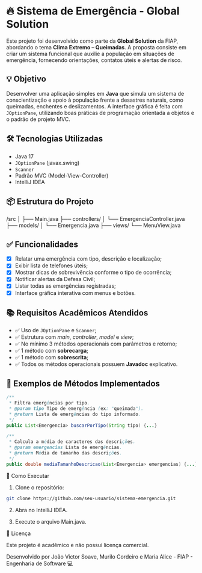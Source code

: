 # 🔥 Sistema de Emergência - Global Solution

Este projeto foi desenvolvido como parte da **Global Solution** da FIAP, abordando o tema **Clima Extremo – Queimadas**. A proposta consiste em criar um sistema funcional que auxilie a população em situações de emergência, fornecendo orientações, contatos úteis e alertas de risco.

## 💡 Objetivo

Desenvolver uma aplicação simples em **Java** que simula um sistema de conscientização e apoio à população frente a desastres naturais, como queimadas, enchentes e deslizamentos. A interface gráfica é feita com `JOptionPane`, utilizando boas práticas de programação orientada a objetos e o padrão de projeto MVC.

## 🛠️ Tecnologias Utilizadas

- Java 17
- `JOptionPane` (javax.swing)
- `Scanner`
- Padrão MVC (Model-View-Controller)
- IntelliJ IDEA

## 📦 Estrutura do Projeto

/src
│
├── Main.java
├── controllers/
│ └── EmergenciaController.java
├── models/
│ └── Emergencia.java
├── views/
└── MenuView.java


## ✅ Funcionalidades

- [x] Relatar uma emergência com tipo, descrição e localização;
- [x] Exibir lista de telefones úteis;
- [x] Mostrar dicas de sobrevivência conforme o tipo de ocorrência;
- [x] Notificar alertas da Defesa Civil;
- [x] Listar todas as emergências registradas;
- [x] Interface gráfica interativa com menus e botões.

## 📚 Requisitos Acadêmicos Atendidos

- ✅ Uso de `JOptionPane` e `Scanner`;
- ✅ Estrutura com *main*, *controller*, *model* e *view*;
- ✅ No mínimo 3 métodos operacionais com parâmetros e retorno;
- ✅ 1 método com **sobrecarga**;
- ✅ 1 método com **sobrescrita**;
- ✅ Todos os métodos operacionais possuem **Javadoc** explicativo.

## 🧪 Exemplos de Métodos Implementados

```java
/**
 * Filtra emergências por tipo.
 * @param tipo Tipo de emergência (ex: "queimada").
 * @return Lista de emergências do tipo informado.
 */
public List<Emergencia> buscarPorTipo(String tipo) {...}

/**
 * Calcula a média de caracteres das descrições.
 * @param emergencias Lista de emergências.
 * @return Média de tamanho das descrições.
 */
public double mediaTamanhoDescricao(List<Emergencia> emergencias) {...}
```

📌 Como Executar

1. Clone o repositório:

```bash
git clone https://github.com/seu-usuario/sistema-emergencia.git
```

2. Abra no IntelliJ IDEA.

3. Execute o arquivo Main.java.

📄 Licença

Este projeto é acadêmico e não possui licença comercial.

Desenvolvido por João Victor Soave, Murilo Cordeiro e Maria Alice - FIAP - Engenharia de Software 💻
